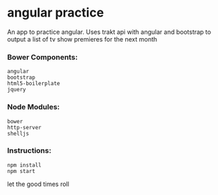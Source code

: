 # angular practice
An app to practice angular.  Uses trakt api with angular and bootstrap to output a list of tv show premieres for the next month

### Bower Components:

```
angular
bootstrap
html5-boilerplate
jquery
```

### Node Modules:
```
bower
http-server
shelljs
```

### Instructions:

```
npm install
npm start
```

let the good times roll
